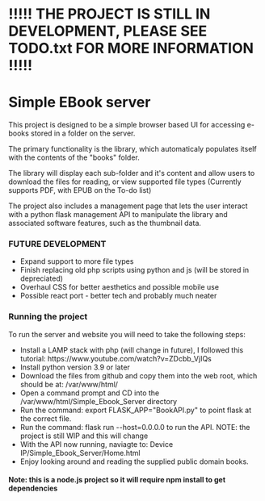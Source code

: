 # !!!!! THE PROJECT IS STILL IN DEVELOPMENT, PLEASE SEE TODO.txt FOR MORE INFORMATION !!!!!

# Simple EBook server

<p>This project is designed to be a simple browser based UI for accessing e-books
stored in a folder on the server.</p>

<p>The primary functionality is the library, which automaticaly populates itself
with the contents of the "books" folder.</p>

<p>The library will display each sub-folder and it's content and allow users
to download the files for reading, or view supported file types
(Currently supports PDF, with EPUB on the To-do list)</p>

<p>The project also includes a management page that lets the user interact with 
a python flask management API to manipulate the library and associated software features,
such as the thumbnail data.</p>

### FUTURE DEVELOPMENT

<ul>
	<li>Expand support to more file types</li>
	<li>Finish replacing old php scripts using python and js (will be stored in depreciated)</li>
	<li>Overhaul CSS for better aesthetics and possible mobile use</li>
	<li>Possible react port - better tech and probably much neater</li>
</ul>

### Running the project

To run the server and website you will need to take the following steps:

<ul>
<li>Install a LAMP stack with php (will change in future), I followed this tutorial: https://www.youtube.com/watch?v=ZDcbb_VjIQs
<li>Install python version 3.9 or later</li>
<li>Download the files from github and copy them into the web root, which should be at: /var/www/html/</li>
<li>Open a command prompt and CD into the /var/www/html/Simple_Ebook_Server directory</li>
<li>Run the command: export FLASK_APP="BookAPI.py" to point flask at the correct file.</li>
<li>Run the command: flask run --host=0.0.0.0 to run the API. NOTE: the project is still WIP and this will change</li>
<li>With the API now running, naviagte to: Device IP/Simple_Ebook_Server/Home.html</li>
<li>Enjoy looking around and reading the supplied public domain books.</li>
</ul>

<h4>Note: this is a node.js project so it will require npm install to get dependencies</h4>
